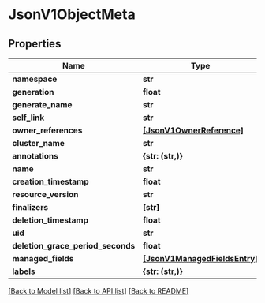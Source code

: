 # JsonV1ObjectMeta


## Properties
Name | Type | Description | Notes
------------ | ------------- | ------------- | -------------
**namespace** | **str** |  | [optional] 
**generation** | **float** |  | [optional] 
**generate_name** | **str** |  | [optional] 
**self_link** | **str** |  | [optional] 
**owner_references** | [**[JsonV1OwnerReference]**](JsonV1OwnerReference.md) |  | [optional] 
**cluster_name** | **str** |  | [optional] 
**annotations** | **{str: (str,)}** |  | [optional] 
**name** | **str** |  | [optional] 
**creation_timestamp** | **float** |  | [optional] 
**resource_version** | **str** |  | [optional] 
**finalizers** | **[str]** |  | [optional] 
**deletion_timestamp** | **float** |  | [optional] 
**uid** | **str** |  | [optional] 
**deletion_grace_period_seconds** | **float** |  | [optional] 
**managed_fields** | [**[JsonV1ManagedFieldsEntry]**](JsonV1ManagedFieldsEntry.md) |  | [optional] 
**labels** | **{str: (str,)}** |  | [optional] 

[[Back to Model list]](../README.md#documentation-for-models) [[Back to API list]](../README.md#documentation-for-api-endpoints) [[Back to README]](../README.md)


